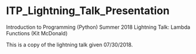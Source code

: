 # ITP_Lightning_Talk_Presentation
Introduction to Programming (Python) Summer 2018 Lightning Talk: Lambda Functions (Kit McDonald)

This is a copy of the lightning talk given 07/30/2018.
